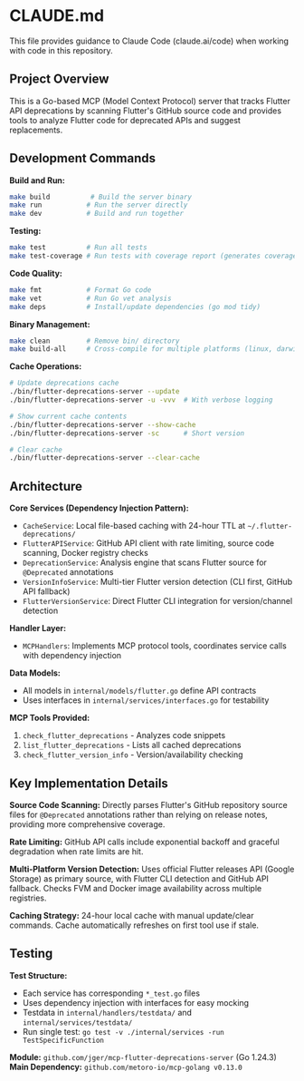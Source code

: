 # CLAUDE.md

This file provides guidance to Claude Code (claude.ai/code) when working with code in this repository.

## Project Overview

This is a Go-based MCP (Model Context Protocol) server that tracks Flutter API deprecations by scanning Flutter's GitHub source code and provides tools to analyze Flutter code for deprecated APIs and suggest replacements.

## Development Commands

**Build and Run:**
```bash
make build          # Build the server binary
make run           # Run the server directly
make dev           # Build and run together
```

**Testing:**
```bash
make test          # Run all tests
make test-coverage # Run tests with coverage report (generates coverage.html)
```

**Code Quality:**
```bash
make fmt           # Format Go code
make vet           # Run Go vet analysis
make deps          # Install/update dependencies (go mod tidy)
```

**Binary Management:**
```bash
make clean         # Remove bin/ directory
make build-all     # Cross-compile for multiple platforms (linux, darwin, windows)
```

**Cache Operations:**
```bash
# Update deprecations cache
./bin/flutter-deprecations-server --update
./bin/flutter-deprecations-server -u -vvv  # With verbose logging

# Show current cache contents
./bin/flutter-deprecations-server --show-cache
./bin/flutter-deprecations-server -sc      # Short version

# Clear cache
./bin/flutter-deprecations-server --clear-cache
```

## Architecture

**Core Services (Dependency Injection Pattern):**
- `CacheService`: Local file-based caching with 24-hour TTL at `~/.flutter-deprecations/`
- `FlutterAPIService`: GitHub API client with rate limiting, source code scanning, Docker registry checks
- `DeprecationService`: Analysis engine that scans Flutter source for `@Deprecated` annotations
- `VersionInfoService`: Multi-tier Flutter version detection (CLI first, GitHub API fallback)
- `FlutterVersionService`: Direct Flutter CLI integration for version/channel detection

**Handler Layer:**
- `MCPHandlers`: Implements MCP protocol tools, coordinates service calls with dependency injection

**Data Models:**
- All models in `internal/models/flutter.go` define API contracts
- Uses interfaces in `internal/services/interfaces.go` for testability

**MCP Tools Provided:**
1. `check_flutter_deprecations` - Analyzes code snippets
2. `list_flutter_deprecations` - Lists all cached deprecations  
3. `check_flutter_version_info` - Version/availability checking

## Key Implementation Details

**Source Code Scanning:** Directly parses Flutter's GitHub repository source files for `@Deprecated` annotations rather than relying on release notes, providing more comprehensive coverage.

**Rate Limiting:** GitHub API calls include exponential backoff and graceful degradation when rate limits are hit.

**Multi-Platform Version Detection:** Uses official Flutter releases API (Google Storage) as primary source, with Flutter CLI detection and GitHub API fallback. Checks FVM and Docker image availability across multiple registries.

**Caching Strategy:** 24-hour local cache with manual update/clear commands. Cache automatically refreshes on first tool use if stale.

## Testing

**Test Structure:**
- Each service has corresponding `*_test.go` files
- Uses dependency injection with interfaces for easy mocking
- Testdata in `internal/handlers/testdata/` and `internal/services/testdata/`
- Run single test: `go test -v ./internal/services -run TestSpecificFunction`

**Module:** `github.com/jger/mcp-flutter-deprecations-server` (Go 1.24.3)
**Main Dependency:** `github.com/metoro-io/mcp-golang v0.13.0`